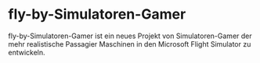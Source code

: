 # fly-by-Simulatoren-Gamer
fly-by-Simulatoren-Gamer ist ein neues Projekt von Simulatoren-Gamer der mehr realistische Passagier Maschinen in den Microsoft Flight Simulator zu entwickeln.
